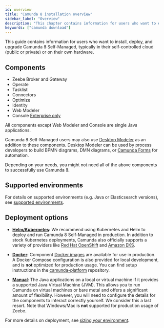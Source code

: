 ```yaml
---
id: overview
title: "Camunda 8 installation overview"
sidebar_label: "Overview"
description: "This chapter contains information for users who want to deploy and run Camunda 8 Self-Managed in their self-controlled cloud or own hardware."
keywords: ["camunda download"]
---
```


This guide contains information for users who want to install, deploy, and upgrade Camunda 8 Self-Managed, typically in their self-controlled cloud (public or private) or on their own hardware.

## Components

- Zeebe Broker and Gateway
- Operate
- Tasklist
- Connectors
- Optimize
- Identity
- Web Modeler
- Console [<span class="badge badge--enterprise-only">Enterprise only</span>](../../../reference/licenses/#console-sm)

All components except Web Modeler and Console are single Java applications.

Camunda 8 Self-Managed users may also use [Desktop Modeler](../components/modeler/desktop-modeler/install-the-modeler) as an addition to these components. Desktop Modeler can be used by process developers to build BPMN diagrams, DMN diagrams, or [Camunda Forms](../../guides/utilizing-forms.md) for automation.

Depending on your needs, you might not need all of the above components to successfully use Camunda 8.

## Supported environments

For details on supported environments (e.g. Java or Elasticsearch versions), see [supported environments](/reference/supported-environments.md).

## Deployment options

- [**Helm/Kubernetes**](./install.md): We recommend using Kubernetes and Helm to deploy and run Camunda 8 Self-Managed in production. In addition to stock Kubernetes deployments, Camunda also officially supports a variety of providers like [Red Hat OpenShift](./deploy/openshift/redhat-openshift.md) and [Amazon EKS](./deploy/amazon/amazon-eks/).

- [**Docker**](./deploy/other/docker.md): Component [Docker images](https://hub.docker.com/u/camunda) are available for use in production. A Docker Compose configuration is also provided for local development, and is **not** optimized for production usage. You can find setup instructions in the [camunda-platform](https://github.com/camunda/camunda-platform) repository.
- [**Manual**](./deploy/local/manual.md): The Java applications on a local or virtual machine if it provides a supported Java Virtual Machine (JVM). This allows you to run Camunda on virtual machines or bare metal and offers a significant amount of flexibility. However, you will need to configure the details for the components to interact correctly yourself. We consider this a last resort. Note that Windows/Mac is **not** supported for production usage of Zeebe.

For more details on deployment, see [sizing your environment](../../components/best-practices/architecture/sizing-your-environment.md#camunda-8-self-managed).

